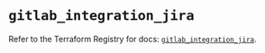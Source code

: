 # `gitlab_integration_jira`

Refer to the Terraform Registry for docs: [`gitlab_integration_jira`](https://registry.terraform.io/providers/gitlabhq/gitlab/17.6.0/docs/resources/integration_jira).
